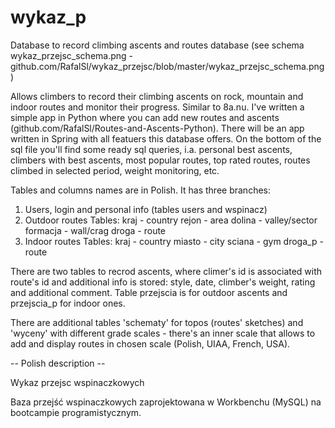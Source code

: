 # wykaz_p
Database to record climbing ascents and routes database (see schema wykaz_przejsc_schema.png - github.com/RafalSl/wykaz_przejsc/blob/master/wykaz_przejsc_schema.png)

Allows climbers to record their climbing ascents on rock, mountain and indoor routes and monitor their progress. Similar to 8a.nu. I've written a simple app in Python where you can add new routes and ascents (github.com/RafalSl/Routes-and-Ascents-Python). There will be an app written in Spring with all featuers this database offers. On the bottom of the sql file you'll find some ready sql queries, i.a. personal best ascents, climbers with best ascents, most popular routes, top rated routes, routes climbed in selected period, weight monitoring, etc.

Tables and columns names are in Polish.
It has three branches:
1. Users, login and personal info (tables users and wspinacz)
2. Outdoor routes 
  Tables:
    kraj - country
    rejon - area
    dolina - valley/sector
    formacja - wall/crag
    droga - route
 3. Indoor routes 
  Tables:
    kraj - country
    miasto - city
    sciana - gym
    droga_p - route
  
  There are two tables to recrod ascents, where climer's id is associated with route's id and additional info is stored: style, date, climber's weight, rating and additional comment.
  Table przejscia is for outdoor ascents and przejscia_p for indoor ones.
  
  There are additional tables 'schematy' for topos (routes' sketches) and 'wyceny' with different grade scales - there's an inner scale that allows to add and display routes in chosen scale (Polish, UIAA, French, USA).
    
    

-- Polish description --

Wykaz przejsc wspinaczkowych

Baza przejść wspinaczkowych zaprojektowana w Workbenchu (MySQL) na bootcampie programistycznym.
